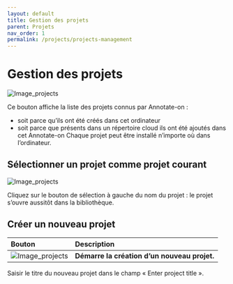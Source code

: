 ```yaml
---
layout: default
title: Gestion des projets
parent: Projets
nav_order: 1
permalink: /projects/projects-management
---
```



# Gestion des projets


![Image_projects](../assets/img/projects1.jpg)

 Ce bouton affiche la liste des projets connus par Annotate-on :
- soit parce qu’ils ont été créés dans cet ordinateur
- soit parce que présents dans un répertoire cloud ils ont été ajoutés dans cet Annotate-on
Chaque projet peut être installé n’importe où dans l’ordinateur.

## Sélectionner un projet comme projet courant

![Image_projects](../assets/img/projects_table.jpg)

Cliquez sur le bouton de sélection à gauche du nom du projet : le projet s’ouvre aussitôt dans la bibliothèque.

## Créer un nouveau projet
|Bouton|Description           |
|:-------------|:------------------|
|![Image_projects](../assets/img/projects_btn_create.jpg)|**Démarre la création d’un nouveau projet.**|


Saisir le titre du nouveau projet dans le champ « Enter project title ».
